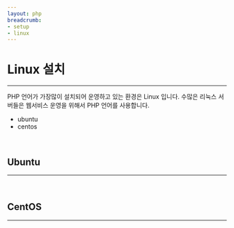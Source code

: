 ```yaml
---
layout: php
breadcrumb:
- setup
- linux
---
```


# Linux 설치
---
PHP 언어가 가장많이 설치되어 운영하고 있는 환경은 Linux 입니다. 수많은 리눅스 서버들은 웹서비스 운영을 위해서 PHP 언어를 사용합니다.

* ubuntu
* centos

<br>

## Ubuntu
---

<br>

## CentOS
---
